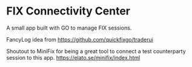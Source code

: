 # FIX Connectivity Center

A small app built with GO to manage FIX sessions.

FancyLog idea from https://github.com/quickfixgo/traderui

Shoutout to MiniFix for being a great tool to connect a test counterparty session to this app. 
https://elato.se/minifix/index.html